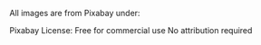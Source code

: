 All images are from Pixabay under:

Pixabay License:
Free for commercial use
No attribution required
